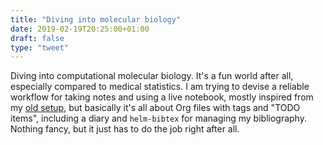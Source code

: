 ```yaml
---
title: "Diving into molecular biology"
date: 2019-02-19T20:25:00+01:00
draft: false
type: "tweet"
---
```


Diving into computational molecular biology. It's a fun world after all,
especially compared to medical statistics. I am trying to devise a reliable
workflow for taking notes and using a live notebook, mostly inspired from my [old
setup](http://aliquote.org/post/notes-taking-workflow/), but basically it's all about Org files with tags and "TODO items",
including a diary and `helm-bibtex` for managing my bibliography. Nothing fancy,
but it just has to do the job right after all.
